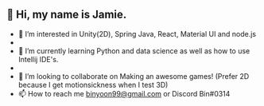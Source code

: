 ## 👋 Hi, my name is Jamie. 
- 👀 I’m interested in Unity(2D), Spring Java, React, Material UI and node.js
- 
- 🌱 I’m currently learning Python and data science as well as how to use Intellij IDE's.
- 
- 💞️ I’m looking to collaborate on Making an awesome games! (Prefer 2D because I get motionsickness when I test 3D)
- 📫 How to reach me binyoon99@gmail.com or Discord Bin#0314

<!---
binyoon99/binyoon99 is a ✨ special ✨ repository because its `README.md` (this file) appears on your GitHub profile.
You can click the Preview link to take a look at your changes.
--->
